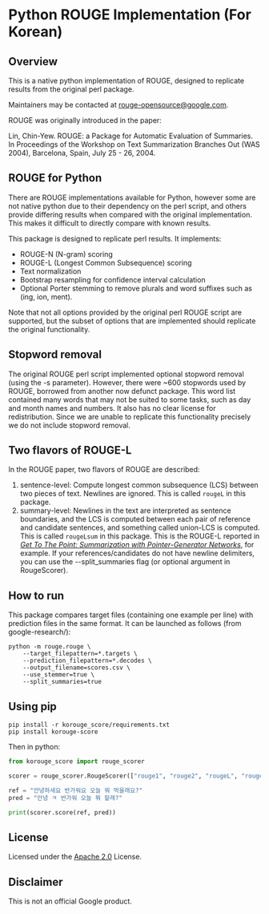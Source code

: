 # Python ROUGE Implementation (For Korean)

## Overview

This is a native python implementation of ROUGE, designed to replicate results
from the original perl package.

Maintainers may be contacted at rouge-opensource@google.com.

ROUGE was originally introduced in the paper:

Lin, Chin-Yew. ROUGE: a Package for Automatic Evaluation of Summaries. In
Proceedings of the Workshop on Text Summarization Branches Out (WAS 2004),
Barcelona, Spain, July 25 - 26, 2004.

## ROUGE for Python

There are ROUGE implementations available for Python, however some are not
native python due to their dependency on the perl script, and others provide
differing results when compared with the original implementation. This makes it
difficult to directly compare with known results.

This package is designed to replicate perl results. It implements:

*   ROUGE-N (N-gram) scoring
*   ROUGE-L (Longest Common Subsequence) scoring
*   Text normalization
*   Bootstrap resampling for confidence interval calculation
*   Optional Porter stemming to remove plurals and word suffixes such as (ing,
    ion, ment).

Note that not all options provided by the original perl ROUGE script are
supported, but the subset of options that are implemented should replicate the
original functionality.

## Stopword removal

The original ROUGE perl script implemented optional stopword removal (using the
-s parameter). However, there were ~600 stopwords used by ROUGE, borrowed from
another now defunct package. This word list contained many words that may not be
suited to some tasks, such as day and month names and numbers. It also has no
clear license for redistribution. Since we are unable to replicate this
functionality precisely we do not include stopword removal.

## Two flavors of ROUGE-L
In the ROUGE paper, two flavors of ROUGE are described:

1. sentence-level: Compute longest common subsequence (LCS) between two pieces of
text. Newlines are ignored. This is called `rougeL` in this package.
2. summary-level: Newlines in the text are interpreted as sentence boundaries,
and the LCS is computed between each pair of reference and candidate sentences,
and something called union-LCS is computed. This is called `rougeLsum` in this
package. This is the ROUGE-L reported in *[Get To The Point: Summarization with
Pointer-Generator Networks](https://arxiv.org/abs/1704.04368)*, for example.
If your references/candidates do not have newline delimiters, you can use the
--split_summaries flag (or optional argument in RougeScorer).

## How to run

This package compares target files (containing one example per line) with
prediction files in the same format. It can be launched as follows (from
google-research/):

```shell
python -m rouge.rouge \
    --target_filepattern=*.targets \
    --prediction_filepattern=*.decodes \
    --output_filename=scores.csv \
    --use_stemmer=true \
    --split_summaries=true
```

## Using pip
```
pip install -r korouge_score/requirements.txt
pip install korouge-score
```

Then in python:

```python
from korouge_score import rouge_scorer

scorer = rouge_scorer.RougeScorer(["rouge1", "rouge2", "rougeL", "rougeLsum"])

ref = "안녕하세요 반가워요 오늘 뭐 먹을래요?"
pred = "안녕 ㅋ 반가워 오늘 뭐 할래?"

print(scorer.score(ref, pred))
```

## License

Licensed under the
[Apache 2.0](https://github.com/google-research/google-research/blob/master/LICENSE)
License.

## Disclaimer

This is not an official Google product.
